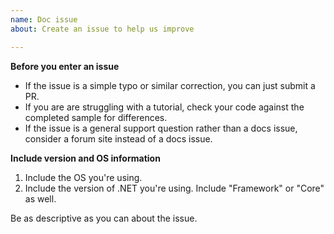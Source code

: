 ```yaml
---
name: Doc issue
about: Create an issue to help us improve

---
```


**Before you enter an issue**

- If the issue is a simple typo or similar correction, you can just submit a PR. 
- If you are are struggling with a tutorial, check your code against the completed sample for differences.
- If the issue is a general support question rather than a docs issue, consider a forum site instead of a docs issue.

**Include version and OS information**
1. Include the OS you're using.
1. Include the version of .NET you're using. Include "Framework" or "Core" as well.

Be as descriptive as you can about the issue.
